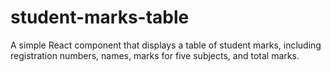 # student-marks-table
A simple React component that displays a table of student marks, including registration numbers, names, marks for five subjects, and total marks.
